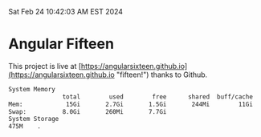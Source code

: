 Sat Feb 24 10:42:03 AM EST 2024

# Angular Fifteen


This project is live at [https://angularsixteen.github.io](https://angularsixteen.github.io "fifteen!") thanks to Github.

```bash
System Memory
               total        used        free      shared  buff/cache   available
Mem:            15Gi       2.7Gi       1.5Gi       244Mi        11Gi        12Gi
Swap:          8.0Gi       260Mi       7.7Gi
System Storage
475M	.
